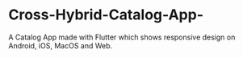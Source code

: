 # Cross-Hybrid-Catalog-App-
A Catalog App made with Flutter which shows responsive design on Android, iOS, MacOS and Web.

